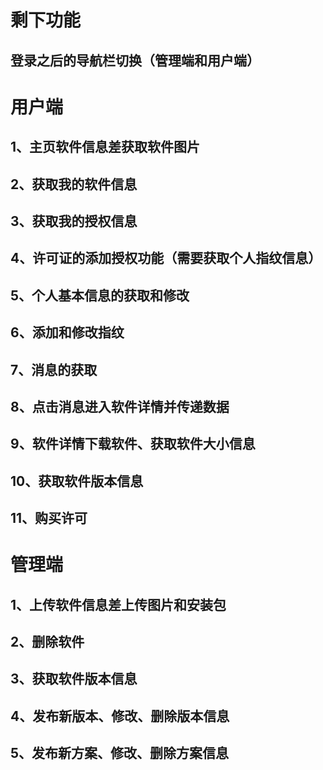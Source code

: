 # 剩下功能

## 登录之后的导航栏切换（管理端和用户端）

# 用户端

## 1、主页软件信息差获取软件图片



## 2、获取我的软件信息

## 3、获取我的授权信息

## 4、许可证的添加授权功能（需要获取个人指纹信息）

## 5、个人基本信息的获取和修改

## 6、添加和修改指纹



## 7、消息的获取

## 8、点击消息进入软件详情并传递数据



## 9、软件详情下载软件、获取软件大小信息

## 10、获取软件版本信息

## 11、购买许可

# 管理端

## 1、上传软件信息差上传图片和安装包

## 2、删除软件

## 3、获取软件版本信息

## 4、发布新版本、修改、删除版本信息

## 5、发布新方案、修改、删除方案信息